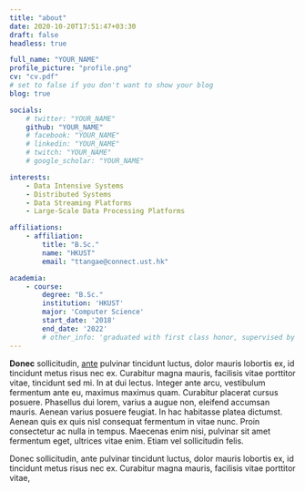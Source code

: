```yaml
---
title: "about"
date: 2020-10-20T17:51:47+03:30
draft: false
headless: true

full_name: "YOUR_NAME"
profile_picture: "profile.png"
cv: "cv.pdf"
# set to false if you don't want to show your blog
blog: true

socials:
    # twitter: "YOUR_NAME"
    github: "YOUR_NAME"
    # facebook: "YOUR_NAME"
    # linkedin: "YOUR_NAME"
    # twitch: "YOUR_NAME"
    # google_scholar: "YOUR_NAME"

interests:
    - Data Intensive Systems
    - Distributed Systems
    - Data Streaming Platforms
    - Large-Scale Data Processing Platforms

affiliations:
    - affiliation:
        title: "B.Sc."
        name: "HKUST"
        email: "ttangae@connect.ust.hk"

academia:
    - course:
        degree: "B.Sc."
        institution: 'HKUST'
        major: 'Computer Science'
        start_date: '2018'
        end_date: '2022'
        # other_info: 'graduated with first class honor, supervised by Prof. '
---
```


**Donec** sollicitudin, [ante][1] pulvinar tincidunt luctus, dolor mauris lobortis ex, id tincidunt metus risus nec ex. Curabitur magna mauris, facilisis vitae porttitor vitae, tincidunt sed mi. In at dui lectus. Integer ante arcu, vestibulum fermentum ante eu, maximus maximus quam. Curabitur placerat cursus posuere. Phasellus dui lorem, varius a augue non, eleifend accumsan mauris. Aenean varius posuere feugiat. In hac habitasse platea dictumst. Aenean quis ex quis nisl consequat fermentum in vitae nunc. Proin consectetur ac nulla in tempus. Maecenas enim nisi, pulvinar sit amet fermentum eget, ultrices vitae enim. Etiam vel sollicitudin felis.


Donec sollicitudin, ante pulvinar tincidunt luctus, dolor mauris lobortis ex, id tincidunt metus risus nec ex. Curabitur magna mauris, facilisis vitae porttitor vitae, 


[1]: ahadsfsa.com
